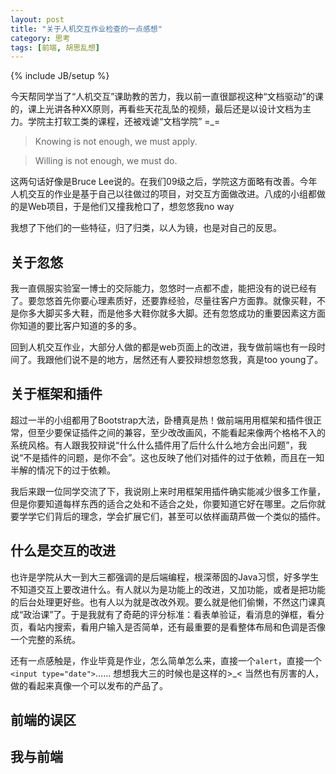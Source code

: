 ```yaml
---
layout: post
title: "关于人机交互作业检查的一点感想"
category: 思考
tags: [前端, 胡思乱想]
---
```

{% include JB/setup %}


今天帮同学当了“人机交互”课助教的苦力，我以前一直很鄙视这种“文档驱动”的课的，课上光讲各种XX原则，再看些天花乱坠的视频，最后还是以设计文档为主力。学院主打软工类的课程，还被戏谑“文档学院” =_=

<!-- break -->

>Knowing is not enough, we must apply.

>Willing is not enough, we must do.

这两句话好像是Bruce Lee说的。在我们09级之后，学院这方面略有改善。今年人机交互的作业是基于自己以往做过的项目，对交互方面做改进。八成的小组都做的是Web项目，于是他们又撞我枪口了，想忽悠我no way

我想了下他们的一些特征，归了归类，以人为镜，也是对自己的反思。



关于忽悠
---------
我一直佩服实验室一博士的交际能力，忽悠时一点都不虚，能把没有的说已经有了。要忽悠首先你要心理素质好，还要靠经验，尽量往客户方面靠。就像买鞋，不是你多大脚买多大鞋，而是他多大鞋你就多大脚。还有忽悠成功的重要因素这方面你知道的要比客户知道的多的多。

回到人机交互作业，大部分人做的都是web页面上的改进，我专做前端也有一段时间了。我跟他们说不是的地方，居然还有人要狡辩想忽悠我，真是too young了。



关于框架和插件
--------------
超过一半的小组都用了Bootstrap大法，卧槽真是热！做前端用用框架和插件很正常，但至少要保证插件之间的兼容，至少改改画风，不能看起来像两个格格不入的系统风格。有人跟我狡辩说“什么什么插件用了后什么什么地方会出问题”，我说“不是插件的问题，是你不会”。这也反映了他们对插件的过于依赖，而且在一知半解的情况下的过于依赖。

我后来跟一位同学交流了下，我说刚上来时用框架用插件确实能减少很多工作量，但是你要知道每样东西的适合之处和不适合之处，你要知道它好在哪里。之后你就要学学它们背后的理念，学会扩展它们，甚至可以依样画葫芦做一个类似的插件。



什么是交互的改进
-----------------
也许是学院从大一到大三都强调的是后端编程，根深蒂固的Java习惯，好多学生不知道交互上要改进什么。有人就以为是功能上的改进，又加功能，或者是把功能的后台处理更好些。也有人以为就是改改外观。要么就是他们偷懒，不然这门课真成“政治课”了。于是我就有了奇葩的评分标准：看表单验证，看消息的弹框，看分页，看站内搜索，看用户输入是否简单，还有最重要的是看整体布局和色调是否像一个完整的系统。

还有一点感触是，作业毕竟是作业，怎么简单怎么来，直接一个`alert`，直接一个`<input type="date">`…… 想想我大三的时候也是这样的>_< 当然也有厉害的人，做的看起来真像一个可以发布的产品了。



前端的误区
-----------




我与前端
---------
